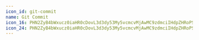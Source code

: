 ```yaml
---
icon_id: git-commit
name: Git Commit
icon_16: PHN2ZyB4bWxucz0iaHR0cDovL3d3dy53My5vcmcvMjAwMC9zdmciIHdpZHRoPSIxNiIgaGVpZ2h0PSIxNiIgdmlld0JveD0iMCAwIDE2IDE2Ij48cGF0aCBmaWxsLXJ1bGU9ImV2ZW5vZGQiIGQ9Ik0xMC41IDcuNzVhMi41IDIuNSAwIDExLTUgMCAyLjUgMi41IDAgMDE1IDB6bTEuNDMuNzVhNC4wMDIgNC4wMDIgMCAwMS03Ljg2IDBILjc1YS43NS43NSAwIDExMC0xLjVoMy4zMmE0LjAwMSA0LjAwMSAwIDAxNy44NiAwaDMuMzJhLjc1Ljc1IDAgMTEwIDEuNWgtMy4zMnoiLz48L3N2Zz4=
icon_24: PHN2ZyB4bWxucz0iaHR0cDovL3d3dy53My5vcmcvMjAwMC9zdmciIHdpZHRoPSIyNCIgaGVpZ2h0PSIyNCIgdmlld0JveD0iMCAwIDI0IDI0Ij48cGF0aCBmaWxsLXJ1bGU9ImV2ZW5vZGQiIGQ9Ik0xNS41IDExLjc1YTMuNSAzLjUgMCAxMS03IDAgMy41IDMuNSAwIDAxNyAwem0xLjQ0NC0uNzVhNS4wMDEgNS4wMDEgMCAwMC05Ljg4OCAwSDIuNzVhLjc1Ljc1IDAgMTAwIDEuNWg0LjMwNmE1LjAwMSA1LjAwMSAwIDAwOS44ODggMGg0LjMwNmEuNzUuNzUgMCAxMDAtMS41aC00LjMwNnoiLz48L3N2Zz4=
---
```

